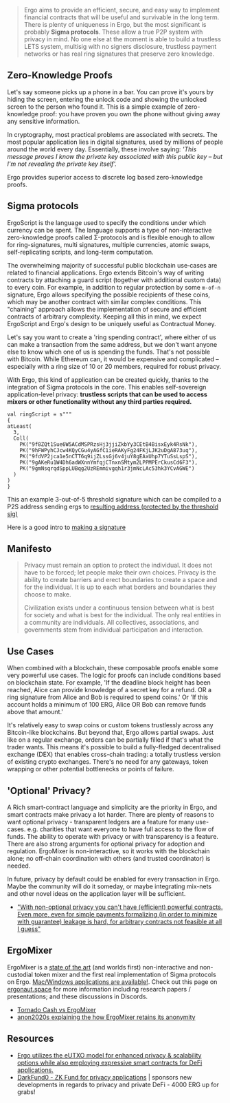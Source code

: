 > Ergo aims to provide an efficient, secure, and easy way to implement financial contracts that will be useful and survivable in the long term. There is plenty of uniqueness in Ergo, but the most significant is probably **Sigma protocols**. These allow a true P2P system with privacy in mind. No one else at the moment is able to build a trustless LETS system, multisig with no signers disclosure, trustless payment networks or has real ring signatures that preserve zero knowledge.


## Zero-Knowledge Proofs

Let's say someone picks up a phone in a bar. You can prove it's yours by hiding the screen, entering the unlock code and showing the unlocked screen to the person who found it. This is a simple example of zero-knowledge proof: you have proven you own the phone without giving away any sensitive information.

In cryptography, most practical problems are associated with secrets. The most popular application lies in digital signatures, used by millions of people around the world every day. Essentially, these involve saying: *'This message proves I know the private key associated with this public key – but I'm not revealing the private key itself'.*

Ergo provides superior access to discrete log based zero-knowledge proofs. 

##  Sigma protocols

ErgoScript is the language used to specify the conditions under which currency can be spent. The language supports a type of non-interactive zero-knowledge proofs called Σ-protocols and is flexible enough to allow for ring-signatures, multi signatures, multiple currencies, atomic swaps, self-replicating scripts, and long-term computation.

The overwhelming majority of successful public blockchain use‐cases are related to financial applications. Ergo extends Bitcoin's way of writing contracts by attaching a guard script (together with additional custom data) to every coin. For example, in addition to regular protection by some `m‐of‐n` signature, Ergo allows specifying the possible recipients of these coins, which may be another contract with similar complex conditions. This "chaining" approach allows the implementation of secure and efficient contracts of arbitrary complexity. Keeping all this in mind, we expect ErgoScript and Ergo's design to be uniquely useful as Contractual Money.

Let's say you want to create a 'ring spending contract', where either of us can make a transaction from the same address, but we don't want anyone else to know which one of us is spending the funds. That's not possible with Bitcoin. While Ethereum can, it would be expensive and complicated – especially with a ring size of 10 or 20 members, required for robust privacy.

With Ergo, this kind of application can be created quickly, thanks to the integration of Sigma protocols in the core. This enables self-sovereign application-level privacy: **trustless scripts that can be used to access mixers or other functionality without any third parties required.**

    val ringScript = s"""
    {
    atLeast(
      3, 
      Coll(
        PK("9f8ZQt1Sue6W5ACdMSPRzsHj3jjiZkbYy3CEtB4BisxEyk4RsNk"), 
        PK("9hFWPyhCJcw4KQyCGu4yAGfC1ieRAKyFg24FKjLJK2uDgA873uq"), 
        PK("9fdVP2jca1e5nCTT6q9ijZLssGj6v4juY8gEAxUhp7YTuSsLspS"), 
        PK("9gAKeRu1W4Dh6adWXnnYmfqjCTnxnSMtym2LPPMPErCkusCd6F3"),
        PK("9gmNsqrqdSppLUBqg2UzREmmivgqh1r3jmNcLAc53hk3YCvAGWE")
      )
    )
    }


This an example 3-out-of-5 threshold signature which can be compiled to a P2S address sending ergs to [resulting address (protected by the threshold sig)](https://wallet.plutomonkey.com/p2s/?source=ewphdExlYXN0KAogIDMsIAogIENvbGwoCiAgICBQSygiOWY4WlF0MVN1ZTZXNUFDZE1TUFJ6c0hqM2pqaVprYll5M0NFdEI0QmlzeEV5azRSc05rIiksIAogICAgUEsoIjloRldQeWhDSmN3NEtReUNHdTR5QUdmQzFpZVJBS3lGZzI0RktqTEpLMnVEZ0E4NzN1cSIpLCAKICAgIFBLKCI5ZmRWUDJqY2ExZTVuQ1RUNnE5aWpaTHNzR2o2djRqdVk4Z0VBeFVocDdZVHVTc0xzcFMiKSwgCiAgICBQSygiOWdBS2VSdTFXNERoNmFkV1hublltZnFqQ1RueG5TTXR5bTJMUFBNUEVyQ2t1c0NkNkYzIiksCiAgICBQSygiOWdtTnNxcnFkU3BwTFVCcWcyVXpSRW1taXZncWgxcjNqbU5jTEFjNTNoazNZQ3ZBR1dFIikKICApCikKfQ==)

Here is a good intro to [making a signature](https://www.youtube.com/watch?v=daP67yp-Czs&list=PLUWruihtE-HtL-JZk8Vb4Yn_H18aE3rb6&index=4)


## Manifesto

> Privacy must remain an option to protect the individual. It does not have to be forced; let people make their own choices. Privacy is the ability to create barriers and erect boundaries to create a space and for the individual. It is up to each what borders and boundaries they choose to make. 
>
> Civilization exists under a continuous tension between what is best for society and what is best for the individual. The only real entities in a community are individuals. All collectives, associations, and governments stem from individual participation and interaction. 


## Use Cases

When combined with a blockchain, these composable proofs enable some very powerful use cases. The logic for proofs can include conditions based on blockchain state. For example, 'If the deadline block height has been reached, Alice can provide knowledge of a secret key for a refund. OR a ring signature from Alice and Bob is required to spend coins.' Or 'If this account holds a minimum of 100 ERG, Alice OR Bob can remove funds above that amount.'

It's relatively easy to swap coins or custom tokens trustlessly across any Bitcoin-like blockchains. But beyond that, Ergo allows partial swaps. Just like on a regular exchange, orders can be partially filled if that's what the trader wants. This means it's possible to build a fully-fledged decentralised exchange (DEX) that enables cross-chain trading: a totally trustless version of existing crypto exchanges. There's no need for any gateways, token wrapping or other potential bottlenecks or points of failure.




## 'Optional' Privacy?

A Rich smart-contract language and simplicity are the priority in Ergo, and smart contracts make privacy a lot harder. There are plenty of reasons to want optional privacy - transparent ledgers are a feature for many use-cases.  e.g. charities that want everyone to have full access to the flow of funds.   The ability to operate with privacy or with transparency is a feature. 
There are also strong arguments for optional privacy for adoption and regulation. ErgoMixer is non-interactive, so it works with the blockchain alone; no off-chain coordination with others (and trusted coordinator) is needed.

In future, privacy by default could be enabled for every transaction in Ergo. Maybe the community will do it someday, or maybe integrating mix-nets and other novel ideas on the application layer will be sufficient.  

- ["With non-optional privacy you can't have (efficient) powerful contracts. Even more, even for simple payments formalizing (in order to minimize with guarantee) leakage is hard, for arbitrary contracts not feasible at all I guess"](https://discord.com/channels/668903786361651200/668903786902847502/819670159769337938)

## ErgoMixer 

ErgoMixer is a [state of the art](https://ergonaut.space/screenshot_2021-05-15_at_22.26.39.png) (and worlds first) non-interactive and non-custodial token mixer and the first real implementation of Sigma protocols on Ergo. [Mac/Windows applications are available!](https://github.com/ergoMixer/ergoMixBack/releases). Check out this page on [ergonaut.space](https://ergonaut.space/en/ErgoMixer) for more information including research papers / presentations; and these discussions in Discords.

- [Tornado Cash vs ErgoMixer](https://discord.com/channels/668903786361651200/762308254159863818/871703354970103818)
- [anon2020s explaining the how ErgoMixer retains its anonymity](https://discord.com/channels/668903786361651200/762308254159863818/885284185173024799)



## Resources


- [Ergo utilizes the eUTXO model for enhanced privacy & scalability options while also employing expressive smart contracts for DeFi applications.](https://ergoplatform.org/en/blog/2021-08-17-ergo-advancing-on-bitcoin/)
- [DarkFund0 - ZK Fund for privacy applications](https://www.ergoforum.org/t/darkfund0-zk-fund-for-privacy-applications/398) | sponsors new developments in regards to privacy and private DeFi - 4000 ERG up for grabs!

